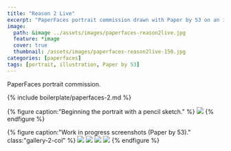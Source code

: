 ```yaml
---
title: "Reason 2 Live"
excerpt: "PaperFaces portrait commission drawn with Paper by 53 on an iPad."
image: 
  path: &image ../assets/images/paperfaces-reason2live.jpg 
  feature: *image
  cover: true
  thumbnail: /assets/images/paperfaces-reason2live-150.jpg
categories: [paperfaces]
tags: [portrait, illustration, Paper by 53]
---
```


PaperFaces portrait commission.

{% include boilerplate/paperfaces-2.md %}

{% figure caption:"Beginning the portrait with a pencil sketch." %}
[![](/assets/images/paperfaces-reason2live-process-1-750.jpg)](/assets/images/paperfaces-reason2live-process-1-lg.jpg)
{% endfigure %}

{% figure caption:"Work in progress screenshots (Paper by 53)." class:"gallery-2-col" %}
[![](/assets/images/paperfaces-reason2live-process-2-600.jpg)](/assets/images/paperfaces-reason2live-process-2-lg.jpg)
[![](/assets/images/paperfaces-reason2live-process-3-600.jpg)](/assets/images/paperfaces-reason2live-process-3-lg.jpg)
[![](/assets/images/paperfaces-reason2live-process-4-600.jpg)](/assets/images/paperfaces-reason2live-process-4-lg.jpg)
[![](/assets/images/paperfaces-reason2live-process-5-600.jpg)](/assets/images/paperfaces-reason2live-process-5-lg.jpg)
{% endfigure %}

